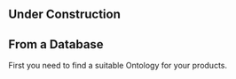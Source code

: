 ## Under Construction

## From a Database

First you need to find a suitable Ontology for your products. 